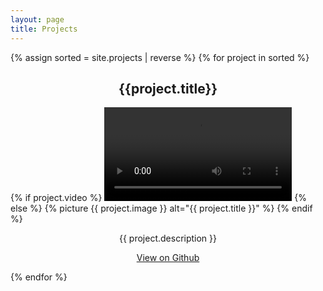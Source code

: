 ```yaml
---
layout: page
title: Projects
---
```


{% assign sorted = site.projects | reverse %}
{% for project in sorted %}
<h2 id="{{project.title}}" style="text-align:center;">{{project.title}}</h2>
{% if project.video %}
<video class="center" autoplay loop mute>
<source src="/assets/{{ project.video }}" type="video/mp4" />
</video>
{% else %}
{% picture {{ project.image }} alt="{{ project.title }}" %}
{% endif %}
<p style="text-align:center;">{{ project.description }}</p>
<p style="text-align:center;"><a href="https://github.com/{{project.repo}}">View on Github</a></p>
{% endfor %}

